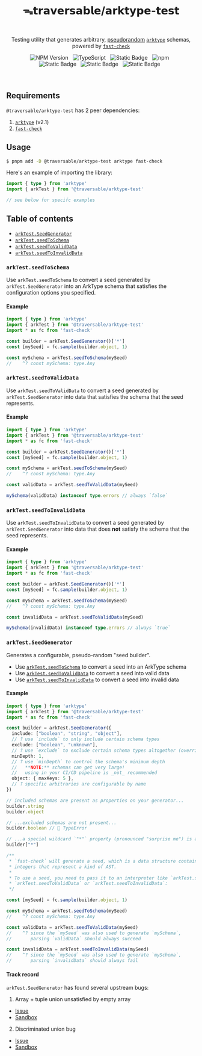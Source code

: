 <br>
<h1 align="center">ᯓ𝘁𝗿𝗮𝘃𝗲𝗿𝘀𝗮𝗯𝗹𝗲/𝗮𝗿𝗸𝘁𝘆𝗽𝗲-𝘁𝗲𝘀𝘁</h1>
<br>

<p align="center">
  Testing utility that generates arbitrary, <a href="https://en.wikipedia.org/wiki/Pseudorandomness" target="_blank">pseudorandom</a> <a href="https://arktype.io/" target="_blank"><code>arktype</code></a> schemas, powered by <a href="https://github.com/dubzzz/fast-check" target="_blank"><code>fast-check</code></a>
</p>

<div align="center">
  <img alt="NPM Version" src="https://img.shields.io/npm/v/%40traversable%2Farktype-test?style=flat-square&logo=npm&label=npm&color=blue">
  &nbsp;
  <img alt="TypeScript" src="https://img.shields.io/badge/TypeScript-5.5%2B-blue?style=flat-square&logo=TypeScript&logoColor=4a9cf6">
  &nbsp;
  <img alt="Static Badge" src="https://img.shields.io/static/v1?label=Hippocratic%20License&message=HL3-FULL&labelColor=5e2751&color=bc8c3d">
  &nbsp;
  <img alt="npm" src="https://img.shields.io/npm/dt/@traversable/arktype-test?style=flat-square">
  &nbsp;
</div>

<div align="center">
  <!-- <img alt="npm bundle size (scoped)" src="https://img.shields.io/bundlephobia/minzip/%40traversable/arktype-test?style=flat-square&label=size">
  &nbsp; -->
  <img alt="Static Badge" src="https://img.shields.io/badge/%F0%9F%8C%B2-tree--shakeable-brightgreen?labelColor=white">
  &nbsp;
  <img alt="Static Badge" src="https://img.shields.io/badge/ESM-supported-2d9574?style=flat-square&logo=JavaScript">
  &nbsp;
  <img alt="Static Badge" src="https://img.shields.io/badge/CJS-supported-2d9574?style=flat-square&logo=Node.JS">
  &nbsp;
</div>
<br>
<br>

## Requirements

`@traversable/arktype-test` has 2 peer dependencies:

1. [`arktype`](https://arktype.io/) (v2.1)
2. [`fast-check`](https://fast-check.dev/)

## Usage

```bash
$ pnpm add -D @traversable/arktype-test arktype fast-check
```

Here's an example of importing the library:

```typescript
import { type } from 'arktype'
import { arkTest } from '@traversable/arktype-test'

// see below for specifc examples
```

## Table of contents

- [`arkTest.SeedGenerator`](https://github.com/traversable/schema/tree/main/packages/arktype-test#arktestseedgenerator)
- [`arkTest.seedToSchema`](https://github.com/traversable/schema/tree/main/packages/arktype-test#arktestseedtoschema)
- [`arkTest.seedToValidData`](https://github.com/traversable/schema/tree/main/packages/arktype-test#arktestseedtovaliddata)
- [`arkTest.seedToInvalidData`](https://github.com/traversable/schema/tree/main/packages/arktype-test#arktestseedtoinvaliddata)


### `arkTest.seedToSchema`

Use `arkTest.seedToSchema` to convert a seed generated by `arkTest.SeedGenerator` into an ArkType schema that satisfies the configuration options you specified.

#### Example

```typescript
import { type } from 'arktype'
import { arkTest } from '@traversable/arktype-test'
import * as fc from 'fast-check'

const builder = arkTest.SeedGenerator()['*']
const [mySeed] = fc.sample(builder.object, 1)

const mySchema = arkTest.seedToSchema(mySeed)
//    ^? const mySchema: type.Any
```

### `arkTest.seedToValidData`

Use `arkTest.seedToValidData` to convert a seed generated by `arkTest.SeedGenerator` into
data that satisfies the schema that the seed represents.

#### Example

```typescript
import { type } from 'arktype'
import { arkTest } from '@traversable/arktype-test'
import * as fc from 'fast-check'

const builder = arkTest.SeedGenerator()['*']
const [mySeed] = fc.sample(builder.object, 1)

const mySchema = arkTest.seedToSchema(mySeed)
//    ^? const mySchema: type.Any

const validData = arkTest.seedToValidData(mySeed)

mySchema(validData) instanceof type.errors // always `false`
```

### `arkTest.seedToInvalidData`

Use `arkTest.seedToInvalidData` to convert a seed generated by `arkTest.SeedGenerator` into
data that does **not** satisfy the schema that the seed represents.

#### Example

```typescript
import { type } from 'arktype'
import { arkTest } from '@traversable/arktype-test'
import * as fc from 'fast-check'

const builder = arkTest.SeedGenerator()['*']
const [mySeed] = fc.sample(builder.object, 1)

const mySchema = arkTest.seedToSchema(mySeed)
//    ^? const mySchema: type.Any

const invalidData = arkTest.seedToValidData(mySeed)

mySchema(invalidData) instanceof type.errors // always `true`
```

### `arkTest.SeedGenerator`

Generates a configurable, pseudo-random "seed builder".

- Use [`arkTest.seedToSchema`](https://github.com/traversable/schema/tree/main/packages/arktype-test#arktestseedtoschema) to convert a seed into an ArkType schema
- Use [`arkTest.seedToValidData`](https://github.com/traversable/schema/tree/main/packages/arktype-test#arktestseedtovaliddata) to convert a seed into valid data
- Use [`arkTest.seedToInvalidData`](https://github.com/traversable/schema/tree/main/packages/arktype-test#arktestseedtoinvaliddata) to convert a seed into invalid data

#### Example

```typescript
import { type } from 'arktype'
import { arkTest } from '@traversable/arktype-test'
import * as fc from 'fast-check'

const builder = arkTest.SeedGenerator({
  include: ["boolean", "string", "object"],
  // 𐙘 use `include` to only include certain schema types
  exclude: ["boolean", "unknown"],
  // 𐙘 use `exclude` to exclude certain schema types altogether (overrides `include`)
  minDepth: 1,
  // 𐙘 use `minDepth` to control the schema's minimum depth
  //   **NOTE:** schemas can get very large!
  //   using in your CI/CD pipeline is _not_ recommended
  object: { maxKeys: 5 },
  // 𐙘 specific arbitraries are configurable by name
})

// included schemas are present as properties on your generator...
builder.string
builder.object

// ...excluded schemas are not present...
builder.boolean // 🚫 TypeError

// ...a special wildcard `"*"` property (pronounced "surprise me") is always present:
builder["*"]

/**
 * `fast-check` will generate a seed, which is a data structure containing
 * integers that represent a kind of AST.
 *
 * To use a seed, you need to pass it to an interpreter like `arkTest.seedToSchema`,
 * `arkTest.seedToValidData` or `arkTest.seedToInvalidData`:
 */

const [mySeed] = fc.sample(builder.object, 1)

const mySchema = arkTest.seedToSchema(mySeed)
//    ^? const mySchema: type.Any

const validData = arkTest.seedToValidData(mySeed)
//    ^? since the `mySeed` was also used to generate `mySchema`,
//       parsing `validData` should always succeed

const invalidData = arkTest.seedToInvalidData(mySeed)
//    ^? since the `mySeed` was also used to generate `mySchema`,
//       parsing `invalidData` should always fail
```

#### Track record

`arkTest.SeedGenerator` has found several upstream bugs:

1. Array + tuple union unsatisfied by empty array
  - [Issue](https://github.com/arktypeio/arktype/issues/1441)
  - [Sandbox](https://stackblitz.com/edit/vitest-dev-vitest-nho5vqwa?file=test%2Frepro.test.ts)

2. Discriminated union bug
  - [Issue](https://github.com/arktypeio/arktype/issues/1440)
  - [Sandbox](https://stackblitz.com/edit/vitest-dev-vitest-ddhwwn9j?file=test%2Frepro.test.ts)
